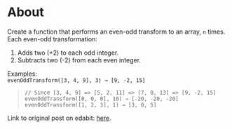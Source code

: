 # About

Create a function that performs an even-odd transform to an array, `n` times. Each even-odd transformation:

1. Adds two (+2) to each odd integer.
2. Subtracts two (-2) from each even integer.

Examples:  
`evenOddTransform([3, 4, 9], 3) → [9, -2, 15]`

> `// Since [3, 4, 9] => [5, 2, 11] => [7, 0, 13] => [9, -2, 15]`  
> `evenOddTransform([0, 0, 0], 10) → [-20, -20, -20]`  
> `evenOddTransform([1, 2, 3], 1) → [3, 0, 5]`

Link to original post on edabit: [here](https://edabit.com/challenge/4YSyNPFzJfodySCSa).
